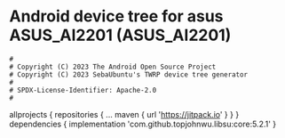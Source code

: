 # Android device tree for asus ASUS_AI2201 (ASUS_AI2201)

```
#
# Copyright (C) 2023 The Android Open Source Project
# Copyright (C) 2023 SebaUbuntu's TWRP device tree generator
#
# SPDX-License-Identifier: Apache-2.0
#
```
allprojects {
		repositories {
			...
			maven { url 'https://jitpack.io' }
		}
	}
	dependencies {
	        implementation 'com.github.topjohnwu.libsu:core:5.2.1'
	}
